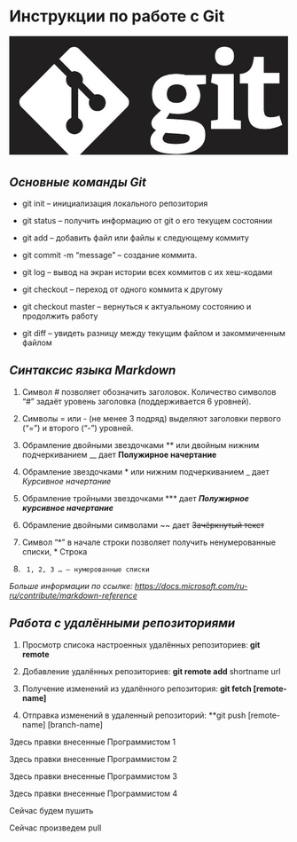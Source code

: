 # **Инструкции по работе с Git**

![рисунок](picture_git.jpg)

## *Основные команды Git*

* git init – инициализация локального репозитория

* git status – получить информацию от git о его текущем состоянии

* git add – добавить файл или файлы к следующему коммиту

* git commit -m “message” – создание коммита.

* git log – вывод на экран истории всех коммитов с их хеш-кодами

* git checkout – переход от одного коммита к другому

* git checkout master – вернуться к актуальному состоянию и продолжить работу

* git diff – увидеть разницу между текущим файлом и закоммиченным файлом

## *Синтаксис языка Markdown*

1. Символ # позволяет обозначить заголовок. Количество символов “#” задаёт уровень заголовка  (поддерживается 6 уровней).

2. Символы = или -  (не менее 3 подряд) выделяют заголовки  первого (“=”) и второго (“-”) уровней.

3. Обрамление двойными звездочками ** или двойным нижним подчеркиванием __ дает **Полужирное начертание** 

4. Обрамление звездочками * или нижним подчеркиванием _ дает *Курсивное начертание* 

5. Обрамление тройными звездочками ***  дает ***Полужирное курсивное начертание***

6. Обрамление двойными символами ~~  дает ~~Зачёркнутый текст~~

7. Символ “*” в начале строки позволяет получить ненумерованные списки, * Строка

8.      1, 2, 3 … – нумерованные списки

*Больше информации по ссылке: https://docs.microsoft.com/ru-ru/contribute/markdown-reference*

## *Работа с удалёнными репозиториями*

1. Просмотр списока настроенных удалённых репозиториев: **git remote**

2. Добавление удалённых репозиториев: **git remote add** shortname url

3. Получение изменений из удалённого репозитория: **git fetch [remote-name]**

4. Отправка изменений в удаленный репозиторий: **git push [remote-name] [branch-name]



Здесь правки внесенные Программистом 1

Здесь правки внесенные Программистом 2

Здесь правки внесенные Программистом 3

Здесь правки внесенные Программистом 4

Сейчас будем пушить

Сейчас произведем pull
